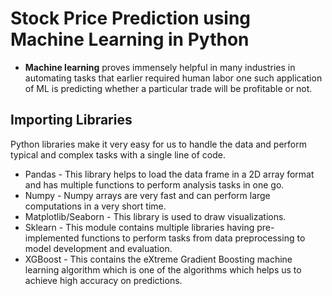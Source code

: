 # Stock Price Prediction using Machine Learning in Python

- **Machine learning** proves immensely helpful in many industries in automating tasks that earlier required human labor one such application of ML is predicting whether a particular trade will be profitable or not.

## Importing Libraries

Python libraries make it very easy for us to handle the data and perform typical and complex tasks with a single line of code.

- Pandas - This library helps to load the data frame in a 2D array format and has multiple functions to perform analysis tasks in one go.
- Numpy - Numpy arrays are very fast and can perform large computations in a very short time.
- Matplotlib/Seaborn - This library is used to draw visualizations.
- Sklearn - This module contains multiple libraries having pre-implemented functions to perform tasks from data preprocessing to model development and evaluation.
- XGBoost - This contains the eXtreme Gradient Boosting machine learning algorithm which is one of the algorithms which helps us to achieve high accuracy on predictions.
